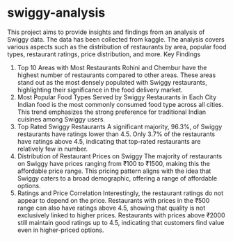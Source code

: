 # swiggy-analysis
This project aims to provide insights and findings from an analysis of Swiggy data. The data has been collected from kaggle.
The analysis covers various aspects such as the distribution of restaurants by area, popular food types, restaurant ratings, price distribution, and more.
Key Findings
1. Top 10 Areas with Most Restaurants
Rohini and Chembur have the highest number of restaurants compared to other areas.
These areas stand out as the most densely populated with Swiggy restaurants, highlighting their significance in the food delivery market.
2. Most Popular Food Types Served by Swiggy Restaurants in Each City
Indian food is the most commonly consumed food type across all cities.
This trend emphasizes the strong preference for traditional Indian cuisines among Swiggy users.
3. Top Rated Swiggy Restaurants
A significant majority, 96.3%, of Swiggy restaurants have ratings lower than 4.5.
Only 3.7% of the restaurants have ratings above 4.5, indicating that top-rated restaurants are relatively few in number.
4. Distribution of Restaurant Prices on Swiggy
The majority of restaurants on Swiggy have prices ranging from ₹100 to ₹1500, making this the affordable price range.
This pricing pattern aligns with the idea that Swiggy caters to a broad demographic, offering a range of affordable options.
5. Ratings and Price Correlation
Interestingly, the restaurant ratings do not appear to depend on the price.
Restaurants with prices in the ₹500 range can also have ratings above 4.5, showing that quality is not exclusively linked to higher prices.
Restaurants with prices above ₹2000 still maintain good ratings up to 4.5, indicating that customers find value even in higher-priced options.
